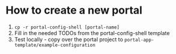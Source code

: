 # How to create a new portal

1.  `cp -r portal-config-shell [portal-name]`
2.   Fill in the needed TODOs from the portal-config-shell template
3.   Test locally - copy over the portal project to `portal-app-template/example-configuration`

